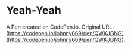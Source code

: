 # Yeah-Yeah

A Pen created on CodePen.io. Original URL: [https://codepen.io/johnny669/pen/QWKJGNG](https://codepen.io/johnny669/pen/QWKJGNG).



